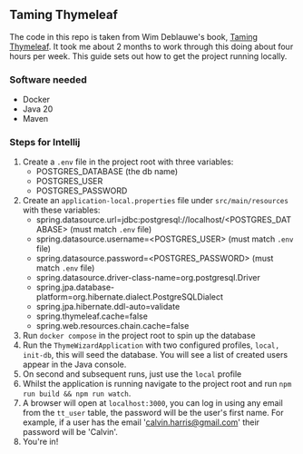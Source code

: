 ## Taming Thymeleaf

The code in this repo is taken from Wim Deblauwe's book, [Taming Thymeleaf](https://www.wimdeblauwe.com/books/taming-thymeleaf/). It took me about 2 months to work through this doing about four hours per week. This guide sets out how to get the project running locally.

### Software needed
- Docker 
- Java 20 
- Maven

### Steps for Intellij
1. Create a `.env` file in the project root with three variables: 
    - POSTGRES_DATABASE (the db name)
    - POSTGRES_USER
    - POSTGRES_PASSWORD
2. Create an `application-local.properties` file under `src/main/resources` with these variables:
   - spring.datasource.url=jdbc:postgresql://localhost/<POSTGRES_DATABASE> (must match `.env` file)
   -  spring.datasource.username=<POSTGRES_USER> (must match `.env` file)
   -  spring.datasource.password=<POSTGRES_PASSWORD> (must match `.env` file)
   -  spring.datasource.driver-class-name=org.postgresql.Driver
   -  spring.jpa.database-platform=org.hibernate.dialect.PostgreSQLDialect
   -  spring.jpa.hibernate.ddl-auto=validate
   -  spring.thymeleaf.cache=false
   -  spring.web.resources.chain.cache=false
3. Run `docker compose` in the project root to spin up the database
4. Run the `ThymeWizardApplication` with two configured profiles, `local, init-db`, this will seed the database. You will see a list of created users appear in the Java console.
5. On second and subsequent runs, just use the `local` profile
6. Whilst the application is running navigate to the project root and run `npm run build && npm run watch`.
7. A browser will open at `localhost:3000`, you can log in using any email from the `tt_user` table, the password will be the user's first name. For example, if a user has the email 'calvin.harris@gmail.com' their password will be 'Calvin'.
8. You're in!
